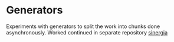 # Generators

Experiments with generators to split the work into chunks done asynchronously. Worked continued in separate repository [sinergia](https://github.com/jiayihu/sinergia)
